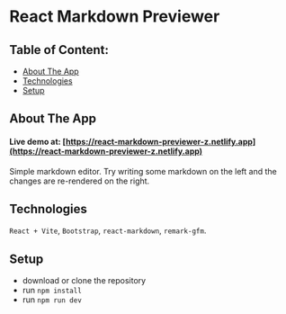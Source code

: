 # React Markdown Previewer

## Table of Content:

- [About The App](#about-the-app)
- [Technologies](#technologies)
- [Setup](#setup)

## About The App
#### Live demo at: [https://react-markdown-previewer-z.netlify.app](https://react-markdown-previewer-z.netlify.app)
Simple markdown editor. Try writing some markdown on the left and the changes are re-rendered on the right.

## Technologies
`React + Vite`, `Bootstrap`, `react-markdown`, `remark-gfm`.

## Setup
- download or clone the repository
- run `npm install`
- run `npm run dev`
